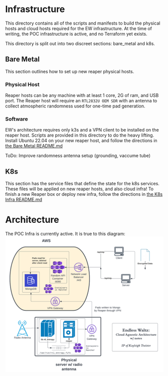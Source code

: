 # Infrastructure
This directory contains all of the scripts and manifests to build the physical
hosts and cloud hosts required for the EW infrastructure. At the time of 
writing, the POC infrastructure is active, and no Terraform yet exists. 

This directory is split out into two discreet sections: bare_metal and k8s. 

## Bare Metal
This section outlines how to set up new reaper physical hosts. 

### Physical Host
Reaper hosts can be any machine with at least 1 core, 2G of ram, and USB port.
The Reaper host will require an `RTL2832U OEM SDR` with an antenna to collect 
atmospheric randomness used for one-time pad generation. 

### Software
EW's architecture requires only k3s and a VPN client to be installed on the
reaper host. Scripts are provided in this directory to do the heavy lifting. 
Install Ubuntu 22.04 on your new reaper host, and follow the directions in 
[the Bare Metal README.md](./bare_metal/README.md)

ToDo: Improve randomness antenna setup (grounding, vaccume tube)

## K8s
This section has the service files that define the state for the k8s services.
These files will be applied on new reaper hosts, and also cloud infra!
To finish a new Reaper box or deploy new infra, follow the directions in 
[the K8s Infra README.md](./k8s/README.md)

# Architecture
The POC Infra is currently active. It is true to this diagram:
![alt text](./.png/EndlessWaltz.png)
